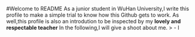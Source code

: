 #Welcome to README
As a junior student in WuHan University,I write this profile to make a simple trial to know how this Github gets to work.
As well,this profile is also an introdution to be inspected by my **lovely and respectable teacher**
In the following,I will give a shoot about me.                                                                                                                                                                                                                    > - I
